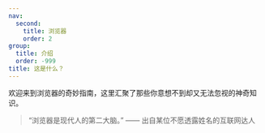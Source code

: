 ```yaml
---
nav:
  second:
    title: 浏览器
    order: 2
group:
  title: 介绍
  order: -999
title: 这是什么？
---
```


欢迎来到浏览器的奇妙指南，这里汇聚了那些你意想不到却又无法忽视的神奇知识。

<!-- > - “浏览器不仅仅是上网的工具，更是一个充满惊喜的奇迹宝库！” —— 源自古老的网络传说 -->
> “浏览器是现代人的第二大脑。” —— 出自某位不愿透露姓名的互联网达人
<!-- > - 浏览器的世界，可谓无奇不有！ -->
